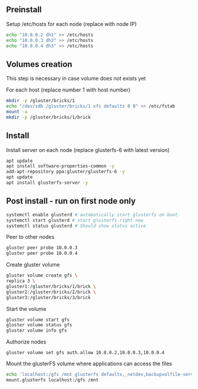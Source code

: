 ## Preinstall
Setup /etc/hosts for each node (replace with node IP)
``` bash
echo "10.0.0.2 dh1" >> /etc/hosts
echo "10.0.0.3 dh2" >> /etc/hosts
echo "10.0.0.4 dh3" >> /etc/hosts
```

## Volumes creation
This step is necessary in case volume does not exists yet

For each host (replace number 1 with host number)
``` bash
mkdir -p /gluster/bricks/1
echo "/dev/sdb /gluster/bricks/1 xfs defaults 0 0" >> /etc/fstab
mount -a
mkdir -p /gluster/bricks/1/brick
```

## Install
Install server on each node (replace glusterfs-6 with latest version)
``` bash
apt update
apt install software-properties-common -y
add-apt-repository ppa:gluster/glusterfs-6 -y
apt update
apt install glusterfs-server -y
```


## Post install - run on first node only
``` bash
systemctl enable glusterd # automatically start glusterfs on boot
systemctl start glusterd # start glusterfs right now
systemctl status glusterd # Should show status active
```

Peer to other nodes

``` bash
gluster peer probe 10.0.0.3
gluster peer probe 10.0.0.4
```

Create gluster volume

``` bash
gluster volume create gfs \
replica 3 \
gluster1:/gluster/bricks/1/brick \
gluster2:/gluster/bricks/2/brick \
gluster3:/gluster/bricks/3/brick
```

Start the volume
``` bash
gluster volume start gfs
gluster volume status gfs
gluster volume info gfs
```

Authorize nodes

`gluster volume set gfs auth.allow 10.0.0.2,10.0.0.3,10.0.0.4`

Mount the glusterFS volume where applications can access the files
``` bash
echo 'localhost:/gfs /mnt glusterfs defaults,_netdev,backupvolfile-server=localhost 0 0' >> /etc/fstab
mount.glusterfs localhost:/gfs /mnt
```